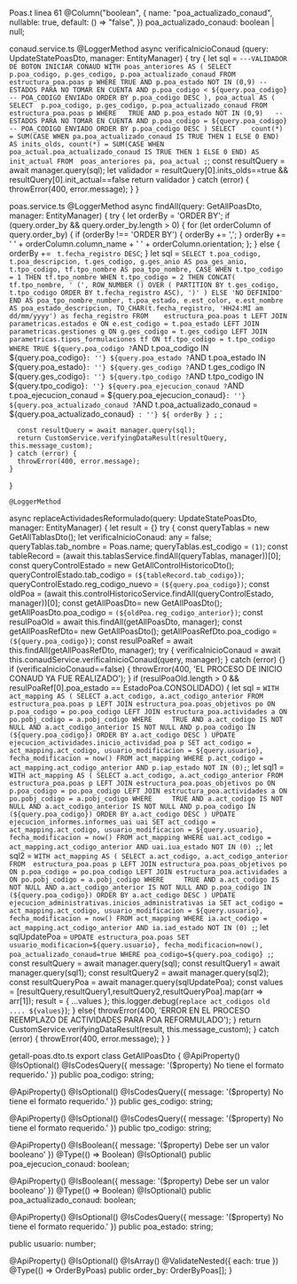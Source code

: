 Poas.t
linea 61
  @Column("boolean", {
    name: "poa_actualizado_conaud",
    nullable: true,
    default: () => "false",
  })
  poa_actualizado_conaud: boolean | null;


conaud.service.ts
  @LoggerMethod
  async verificaInicioConaud (query: UpdateStatePoasDto, manager: EntityManager) {
    try {
      let sql = `
          ---VALIDADOR DE BOTON INICIAR CONAUD
          WITH poas_anteriores AS (
          SELECT	p.poa_codigo, p.ges_codigo, p.poa_actualizado_conaud
          FROM	estructura_poa.poas p
          WHERE	TRUE
              AND p.poa_estado NOT IN (0,9)	-- ESTADOS PARA NO TOMAR EN CUENTA
              AND p.poa_codigo < ${query.poa_codigo}			-- POA_CODIGO ENVIADo
          ORDER BY p.poa_codigo DESC
          ),
          poa_actual AS (
            SELECT	p.poa_codigo, p.ges_codigo, p.poa_actualizado_conaud
            FROM	estructura_poa.poas p
            WHERE	TRUE
                AND p.poa_estado NOT IN (0,9)	-- ESTADOS PARA NO TOMAR EN CUENTA
                AND p.poa_codigo = ${query.poa_codigo}			-- POA_CODIGO ENVIADO
            ORDER BY p.poa_codigo DESC
          )
          SELECT	count(*) = SUM(CASE WHEN pa.poa_actualizado_conaud IS TRUE THEN 1 ELSE 0 END) AS inits_olds,
          count(*) = SUM(CASE WHEN poa_actual.poa_actualizado_conaud IS TRUE THEN 1 ELSE 0 END) AS init_actual
          FROM	poas_anteriores pa,
          poa_actual
          ;
        `;
      const resultQuery = await manager.query(sql);
      let validador = resultQuery[0].inits_olds==true && resultQuery[0].init_actual==false
      return validador
    } catch (error) {
      throwError(400, error.message);
    }
  }
  
poas.service.ts
  @LoggerMethod
  async findAll(query: GetAllPoasDto, manager: EntityManager) {
    try {
      let orderBy = 'ORDER BY';
      if (query.order_by && query.order_by.length > 0) {
        for (let orderColumn of query.order_by) {
          if (orderBy !== 'ORDER BY') { orderBy += ','; }
          orderBy += ' ' + orderColumn.column_name + ' ' + orderColumn.orientation;
        };
      } else {
        orderBy += ` t.fecha_registro DESC`;
      }
      let sql = `
        SELECT
              t.poa_codigo,
              t.poa_descripcion,
              t.ges_codigo,
              g.ges_anio AS poa_ges_anio,
              t.tpo_codigo,
              tf.tpo_nombre AS poa_tpo_nombre,
              CASE
                WHEN t.tpo_codigo = 1 THEN tf.tpo_nombre
                WHEN t.tpo_codigo = 2 THEN
                  CONCAT(
                    tf.tpo_nombre,
                    ' (', ROW_NUMBER () OVER ( PARTITION BY t.ges_codigo, t.tpo_codigo ORDER BY t.fecha_registro ASC), ')'
                  )
                ELSE 'NO DEFINIDO'
              END AS poa_tpo_nombre_number,
              t.poa_estado,
              e.est_color,
              e.est_nombre AS poa_estado_descripcion,
              TO_CHAR(t.fecha_registro, 'HH24:MI am dd/mm/yyyy') as fecha_registro
        FROM	estructura_poa.poas t
              LEFT JOIN parametricas.estados e ON e.est_codigo = t.poa_estado
              LEFT JOIN parametricas.gestiones g ON g.ges_codigo = t.ges_codigo
              LEFT JOIN parametricas.tipos_formulaciones tf ON tf.tpo_codigo = t.tpo_codigo
        WHERE TRUE
              ${query.poa_codigo ? `AND t.poa_codigo IN ${query.poa_codigo}` : ''}
              ${query.poa_estado ? `AND t.poa_estado IN ${query.poa_estado}` : ''}
              ${query.ges_codigo ? `AND t.ges_codigo IN ${query.ges_codigo}` : ''}
              ${query.tpo_codigo ? `AND t.tpo_codigo IN ${query.tpo_codigo}` : ''}
              ${query.poa_ejecucion_conaud ? `AND t.poa_ejecucion_conaud = ${query.poa_ejecucion_conaud}` : ''}
              ${query.poa_actualizado_conaud ? `AND t.poa_actualizado_conaud = ${query.poa_actualizado_conaud}` : ''}
        ${ orderBy }
        ;`
      ;

      const resultQuery = await manager.query(sql);
      return CustomService.verifyingDataResult(resultQuery, this.message_custom);
    } catch (error) {
      throwError(400, error.message);
    }
  }
  
  
    @LoggerMethod
  async replaceActividadesReformulado(query: UpdateStatePoasDto, manager: EntityManager) {
    let result = {}
    try {
      const queryTablas = new GetAllTablasDto();
      let verificaInicioConaud: any = false;
      queryTablas.tab_nombre = Poas.name;
      queryTablas.est_codigo = `(1)`;
      const tableRecord = (await this.tablasService.findAll(queryTablas, manager))[0];
      const queryControlEstado = new GetAllControlHistoricoDto();
      queryControlEstado.tab_codigo = `(${tableRecord.tab_codigo})`;
      queryControlEstado.reg_codigo_nuevo = `(${query.poa_codigo})`;
      const oldPoa = (await this.controlHistoricoService.findAll(queryControlEstado, manager))[0];
      const getAllPoasDto= new GetAllPoasDto();
      getAllPoasDto.poa_codigo = `(${oldPoa.reg_codigo_anterior})`;
      const resulPoaOld = await this.findAll(getAllPoasDto, manager);
      const getAllPoasRefDto= new GetAllPoasDto();
      getAllPoasRefDto.poa_codigo = `(${query.poa_codigo})`;
      const resulPoaRef = await this.findAll(getAllPoasRefDto, manager);
      try {
        verificaInicioConaud = await this.conaudService.verificaInicioConaud(query, manager);
      } catch (error) {}
      if (verificaInicioConaud==false) {
        throwError(400, 'EL PROCESO DE INICIO CONAUD YA FUE REALIZADO');
      }
      if (resulPoaOld.length > 0 && resulPoaRef[0].poa_estado == EstadoPoa.CONSOLIDADO) {
        let sql = `
            WITH act_mapping AS (
              SELECT
                  a.act_codigo, a.act_codigo_anterior
              FROM	estructura_poa.poas p
                  LEFT JOIN estructura_poa.poas_objetivos po ON p.poa_codigo = po.poa_codigo
                  LEFT JOIN estructura_poa.actividades a ON po.pobj_codigo = a.pobj_codigo
              WHERE 	TRUE
                  AND a.act_codigo IS NOT NULL
                  AND a.act_codigo_anterior IS NOT NULL
                  AND p.poa_codigo IN (${query.poa_codigo})
              ORDER BY a.act_codigo DESC
            )
            UPDATE ejecucion_actividades.inicio_actividad_poa p
            SET act_codigo = act_mapping.act_codigo,
                usuario_modificacion = ${query.usuario},
                fecha_modificacion = now()
            FROM act_mapping
            WHERE p.act_codigo = act_mapping.act_codigo_anterior
            AND p.iap_estado NOT IN (0);
            `;
        let sql1 = `
            WITH act_mapping AS (
              SELECT
                  a.act_codigo, a.act_codigo_anterior
              FROM	estructura_poa.poas p
                  LEFT JOIN estructura_poa.poas_objetivos po ON p.poa_codigo = po.poa_codigo
                  LEFT JOIN estructura_poa.actividades a ON po.pobj_codigo = a.pobj_codigo
              WHERE 	TRUE
                  AND a.act_codigo IS NOT NULL
                  AND a.act_codigo_anterior IS NOT NULL
                  AND p.poa_codigo IN (${query.poa_codigo})
              ORDER BY a.act_codigo DESC
            )
            UPDATE ejecucion_informes.informes_uai uai
            SET act_codigo = act_mapping.act_codigo, usuario_modificacion = ${query.usuario}, fecha_modificacion = now()
            FROM act_mapping
            WHERE uai.act_codigo = act_mapping.act_codigo_anterior
            AND uai.iua_estado NOT IN (0)
            ;
        `;
        let sql2 = `
            WITH act_mapping AS (
              SELECT
                  a.act_codigo, a.act_codigo_anterior
              FROM	estructura_poa.poas p
                  LEFT JOIN estructura_poa.poas_objetivos po ON p.poa_codigo = po.poa_codigo
                  LEFT JOIN estructura_poa.actividades a ON po.pobj_codigo = a.pobj_codigo
              WHERE 	TRUE
                  AND a.act_codigo IS NOT NULL
                  AND a.act_codigo_anterior IS NOT NULL
                  AND p.poa_codigo IN (${query.poa_codigo})
              ORDER BY a.act_codigo DESC
            )
            UPDATE ejecucion_administrativas.inicios_administrativas ia
            SET act_codigo = act_mapping.act_codigo, usuario_modificacion = ${query.usuario}, fecha_modificacion = now()
            FROM act_mapping
            WHERE ia.act_codigo = act_mapping.act_codigo_anterior
            AND ia.iad_estado NOT IN (0)
            ;
        `;
        let sqlUpdatePoa = `
            UPDATE estructura_poa.poas
            SET usuario_modificacion=${query.usuario}, fecha_modificacion=now(), poa_actualizado_conaud=true
            WHERE poa_codigo=${query.poa_codigo}
            ;
        `;
        const resultQuery = await manager.query(sql);
        const resultQuery1 = await manager.query(sql1);
        const resultQuery2 = await manager.query(sql2);
        const resultQueryPoa = await manager.query(sqlUpdatePoa);
        const values = [resultQuery,resultQuery1,resultQuery2,resultQueryPoa].map(arr => arr[1]);
        result = { ...values };
        this.logger.debug(`replace act_codigos old .... ${values}`);
      }
      else{
        throwError(400, 'ERROR EN EL PROCESO REEMPLAZO DE ACTIVIDADES PARA POA REFORMULADO');
      }
      return CustomService.verifyingDataResult(result, this.message_custom);
    } catch (error) {
      throwError(400, error.message);
    }
  }


getall-poas.dto.ts
export class GetAllPoasDto {
  @ApiProperty()
  @IsOptional()
  @IsCodesQuery({ message: '($property) No tiene el formato requerido.' })
  public poa_codigo: string;

  @ApiProperty()
  @IsOptional()
  @IsCodesQuery({ message: '($property) No tiene el formato requerido.' })
  public ges_codigo: string;

  @ApiProperty()
  @IsOptional()
  @IsCodesQuery({ message: '($property) No tiene el formato requerido.' })
  public tpo_codigo: string;

  @ApiProperty()
  @IsBoolean({ message: '($property) Debe ser un valor booleano' })
  @Type(() => Boolean)
  @IsOptional()
  public poa_ejecucion_conaud: boolean;

  @ApiProperty()
  @IsBoolean({ message: '($property) Debe ser un valor booleano' })
  @Type(() => Boolean)
  @IsOptional()
  public poa_actualizado_conaud: boolean;

  @ApiProperty()
  @IsOptional()
  @IsCodesQuery({ message: '($property) No tiene el formato requerido.' })
  public poa_estado: string;

  public usuario: number;

  @ApiProperty()
  @IsOptional()
  @IsArray()
  @ValidateNested({ each: true })
  @Type(() => OrderByPoas)
  public order_by: OrderByPoas[];
}

